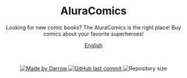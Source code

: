 <h1 align="center">
AluraComics
</h1>

<p align="center">
Looking for new comic books? The AluraComics is the right place! Buy comics about your favorite superheroes!
</p>

<p align="center">
  <a href="README.md">English</a>
</p>

<br>

<p align="center">

  <a href="https://github.com/darrow12">
    <img src="https://img.shields.io/static/v1?label=Made by&message=Darrow&color=041832&labelColor=0A3872&style=<STYLE>&logo=github" alt="Made by Darrow" title="Made by Darrow">
  </a>

  <a href="https://github.com/darrow12/AluraBooks/commits/main">
    <img alt="GitHub last commit" src="https://img.shields.io/github/last-commit/darrow12/AluraBooks?label=Last commit&color=041832&labelColor=0A3872">
  </a>

  <img alt="Repository size" src="https://img.shields.io/github/repo-size/darrow12/AluraBooks?label=Repository size&color=041832&labelColor=0A3872">
</p>
